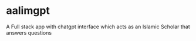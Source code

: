 # aalimgpt
A Full stack app with chatgpt interface which acts as an Islamic Scholar that answers questions
